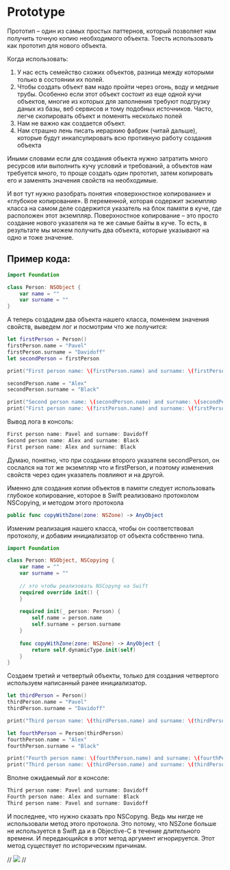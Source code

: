 # Prototype

Прототип – один из самых простых паттернов, который позволяет нам получить точную копию необходимого объекта. Тоесть использовать как прототип для нового объекта.

Когда использовать:
1. У нас есть семейство схожих объектов, разница между которыми только в состоянии их полей.
2. Чтобы создать объект вам надо пройти через огонь, воду и медные трубы. Особенно если этот объект состоит из еще одной кучи объектов, многие из которых для заполнения требуют подгрузку даных из базы, веб сервисов и тому подобных источников. Часто, легче скопировать объект и поменять несколько полей
3. Нам не важно как создается объект.
4. Нам страшно лень писать иерархию фабрик (читай дальше), которые будут инкапсулировать всю противную работу создания объекта

Иными словами если для создания объекта нужно затратить много ресурсов или выполнить кучу условий и требований, а объектов нам требуется много, то проще создать один прототип, затем копировать его и заменять значения свойств на необходимые.

И вот тут нужно разобрать понятия «поверхностное копирование» и «глубокое копирование». В переменной, которая содержит экземпляр класса на самом деле содержится указатель на блок памяти в куче, где расположен этот экземпляр. Поверхностное копирование – это просто создание нового указателя на те же самые байты в куче. То есть, в результате мы можем получить два объекта, которые указывают на одно и тоже значение.

## Пример кода:

```swift
import Foundation

class Person: NSObject {
    var name = ""
    var surname = ""
}
```

 А теперь создадим два объекта нашего класса, поменяем значения свойств, выведем лог и посмотрим что же получится:

 ```swift
 let firstPerson = Person()
firstPerson.name = "Pavel"
firstPerson.surname = "Davidoff"
let secondPerson = firstPerson

print("First person name: \(firstPerson.name) and surname: \(firstPerson.surname)")

secondPerson.name = "Alex"
secondPerson.surname = "Black"

print("Second person name: \(secondPerson.name) and surname: \(secondPerson.surname)")
print("First person name: \(firstPerson.name) and surname: \(firstPerson.surname)")
 ```

Вывод лога в консоль:

```swift
First person name: Pavel and surname: Davidoff
Second person name: Alex and surname: Black
First person name: Alex and surname: Black
```

Думаю, понятно, что при создании второго указателя secondPerson, он сослался на тот же экземпляр что и firstPerson, и поэтому изменения свойств через один указатель повлияют и на другой.

Именно для создания копии объектов в памяти следует использовать глубокое копирование, которое в Swift реализовано протоколом NSCopying, и методом этого протокола

```swift
public func copyWithZone(zone: NSZone) -> AnyObject
```

Изменим реализация нашего класса, чтобы он соответствовал протоколу, и добавим инициализатор от объекта собственно типа.

```swift
import Foundation

class Person: NSObject, NSCopying {
    var name = ""
    var surname = ""
    
    // это чтобы реализовать NSCopyng на Swift
    required override init() {
    }
    
    required init(_ person: Person) {
        self.name = person.name
        self.surname = person.surname
    }
    
    func copyWithZone(zone: NSZone) -> AnyObject {
        return self.dynamicType.init(self)
    }
}
```

Создаем третий и четвертый объекты, только для создания четвертого используем написанный ранее инициализатор.

```swift
let thirdPerson = Person()
thirdPerson.name = "Pavel"
thirdPerson.surname = "Davidoff"

print("Third person name: \(thirdPerson.name) and surname: \(thirdPerson.surname)")

let fourthPerson = Person(thirdPerson)
fourthPerson.name = "Alex"
fourthPerson.surname = "Black"

print("Fourth person name: \(fourthPerson.name) and surname: \(fourthPerson.surname)")
print("Third person name: \(thirdPerson.name) and surname: \(thirdPerson.surname)")
```
Вполне ожидаемый лог в консоле:
```swift
Third person name: Pavel and surname: Davidoff
Fourth person name: Alex and surname: Black
Third person name: Pavel and surname: Davidoff
```

И последнее, что нужно сказать про NSCopyng. Ведь мы нигде не использовали метод этого протокола. Это потому, что NSZone больше не используется в Swift  да и в Objective-C в течение длительного времени. И передающийся в этот метод аргумент игнорируется. Этот метод существует по историческим причинам.

//
<img src="https://github.com/jrasmusson/ios-starter-kit/blob/master/basics/FramesVsBounds/images/frame1.png"/>
//
